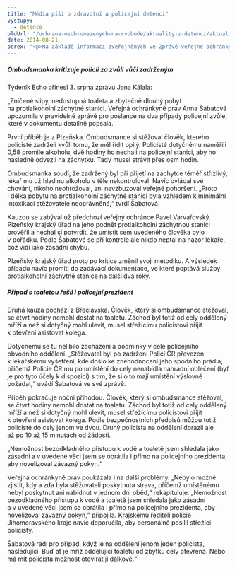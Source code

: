 ```yaml
---
title: "Média píší o zdravotní a policejní detenci"
vystupy:
  - detence
oldUrl: "/ochrana-osob-omezenych-na-svobode/aktuality-z-detenci/aktuality-z-detenci-2014/media-pisi-o-zdravotni-a-policejni-detenci/"
date: 2014-08-21
perex: "<p>Na základě informací zveřejněných ve Zprávě veřejné ochránkyně práv za druhé čtvrtletí roku 2014 přináší média informace o poznatcích ochránkyně z prošetřování stížností na podmínky pobytu na záchytné stanici a v policejní cele.</p>"
---
```


<!-- imported from the old website -->

<h5>Ombudsmanka kritizuje policii za zvůli vůči zadrženým</h5><p>Týdeník Echo přinesl 3. srpna zprávu Jana Kálala:</p><p>„Zničené slipy, nedostupná toaleta a zbytečně dlouhý pobyt na protialkoholní záchytné stanici. Veřejná ochránkyně práv Anna Šabatová upozornila v pravidelné zprávě pro poslance na dva případy policejní zvůle, které v dokumentu detailně popsala.</p><p>První příběh je z Plzeňska. Ombudsmance si stěžoval člověk, kterého policisté zadrželi kvůli tomu, že měl řídit opilý. Policisté dotyčnému naměřili 0,58 promile alkoholu, dvě hodiny ho nechali na policejní stanici, aby ho následně odvezli na záchytku. Tady musel strávit přes osm hodin.</p><p>Ombudsmanka soudí, že zadržený byl při přijetí na záchytce téměř střízlivý, lékař mu už hladinu alkoholu v těle nekontroloval. Navíc ovládal své chování, nikoho neohrožoval, ani nevzbuzoval veřejné pohoršení. „Proto i délka pobytu na protialkoholní záchytné stanici byla vzhledem k minimální intoxikaci stěžovatele neoprávněná,“ tvrdí Šabatová.</p><p>Kauzou se zabýval už předchozí veřejný ochránce Pavel Varvařovský. Plzeňský krajský úřad na jeho podnět protialkoholní záchytnou stanici prověřil a nechal si potvrdit, že umístit sem uvedeného člověka bylo v pořádku. Podle Šabatové se při kontrole ale nikdo neptal na názor lékaře, což vidí jako zásadní chybu.</p><p>Plzeňský krajský úřad proto po kritice změnil svoji metodiku. A výsledek případu navíc promítl do zadávací dokumentace, ve které poptává služby protialkoholní záchytné stanice na další dva roky.</p><h5>Případ s toaletou řešil i policejní prezident</h5><p>Druhá kauza pochází z Břeclavska. Člověk, který si ombudsmance stěžoval, se čtvrt hodiny nemohl dostat na toaletu. Záchod byl totiž od cely oddělený mříží a než si dotyčný mohl ulevit, musel střežícímu policistovi přijít k otevření asistovat kolega.</p><p>Dotyčnému se tu nelíbilo zacházení a podmínky v cele policejního obvodního oddělení. „Stěžovatel byl po zadržení Policí ČR převezen k lékařskému vyšetření, kde došlo ke znehodnocení jeho spodního prádla, přičemž Policie ČR mu po umístění do cely nenabídla náhradní oblečení (byť je pro tyto účely k dispozici) s tím, že si o to mají umístění výslovně požádat,“ uvádí Šabatová ve své zprávě.</p><p>Příběh pokračuje noční příhodou. Člověk, který si ombudsmance stěžoval, se čtvrt hodiny nemohl dostat na toaletu. Záchod byl totiž od cely oddělený mříží a než si dotyčný mohl ulevit, musel střežícímu policistovi přijít k otevření asistovat kolega. Podle bezpečnostních předpisů můžou totiž policisté do cely jenom ve dvou. Druhý policista na oddělení dorazil ale až po 10 až 15 minutách od žádosti.</p><p>„Nemožnost bezodkladného přístupu k vodě a toaletě jsem shledala jako zásadní a v uvedené věci jsem se obrátila i přímo na policejního prezidenta, aby novelizoval závazný pokyn.“</p><p>Veřejná ochránkyně práv poukázala i na další problémy. „Nebylo možné zjistit, kdy a zda byla stěžovateli poskytnuta strava, přičemž umístěnému nebyl poskytnut ani nabídnut v jednom dni oběd,“ rekapituluje. „Nemožnost bezodkladného přístupu k vodě a toaletě jsem shledala jako zásadní a v uvedené věci jsem se obrátila i přímo na policejního prezidenta, aby novelizoval závazný pokyn,“ připojila. Krajskému řediteli policie Jihomoravského kraje navíc doporučila, aby personálně posílil střežící policisty.</p>Šabatová radí pro případ, když je na oddělení jenom jeden policista, následující. Buď ať je mříž oddělující toaletu od zbytku cely otevřená. Nebo má mít policista možnost otevírat ji dálkově.“
